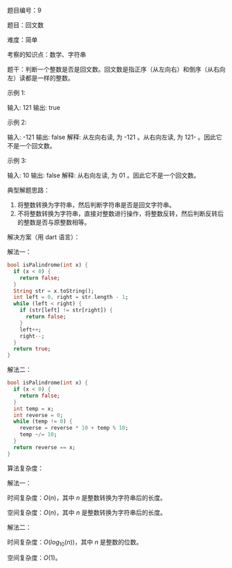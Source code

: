 题目编号：9

题目：回文数

难度：简单

考察的知识点：数学、字符串

题干：判断一个整数是否是回文数。回文数是指正序（从左向右）和倒序（从右向左）读都是一样的整数。

示例 1:

输入: 121
输出: true

示例 2:

输入: -121
输出: false
解释: 从左向右读, 为 -121 。从右向左读, 为 121- 。因此它不是一个回文数。

示例 3:

输入: 10
输出: false
解释: 从右向左读, 为 01 。因此它不是一个回文数。

典型解题思路：

1. 将整数转换为字符串，然后判断字符串是否是回文字符串。
2. 不将整数转换为字符串，直接对整数进行操作，将整数反转，然后判断反转后的整数是否与原整数相等。

解决方案（用 dart 语言）：

解法一：

```dart
bool isPalindrome(int x) {
  if (x < 0) {
    return false;
  }
  String str = x.toString();
  int left = 0, right = str.length - 1;
  while (left < right) {
    if (str[left] != str[right]) {
      return false;
    }
    left++;
    right--;
  }
  return true;
}
```

解法二：

```dart
bool isPalindrome(int x) {
  if (x < 0) {
    return false;
  }
  int temp = x;
  int reverse = 0;
  while (temp != 0) {
    reverse = reverse * 10 + temp % 10;
    temp ~/= 10;
  }
  return reverse == x;
}
```

算法复杂度：

解法一：

时间复杂度：$O(n)$，其中 $n$ 是整数转换为字符串后的长度。

空间复杂度：$O(n)$，其中 $n$ 是整数转换为字符串后的长度。

解法二：

时间复杂度：$O(log_{10}(n))$，其中 $n$ 是整数的位数。

空间复杂度：$O(1)$。